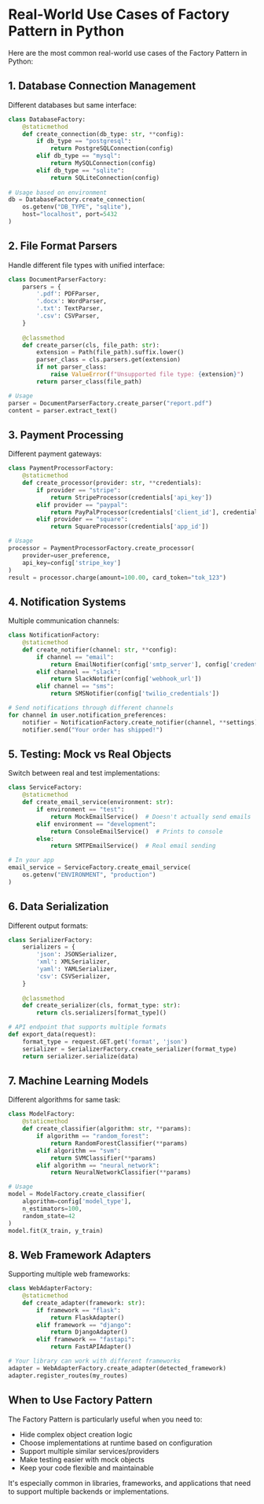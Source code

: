 # Real-World Use Cases of Factory Pattern in Python

Here are the most common real-world use cases of the Factory Pattern in Python:

## 1. Database Connection Management

Different databases but same interface:

```python
class DatabaseFactory:
    @staticmethod
    def create_connection(db_type: str, **config):
        if db_type == "postgresql":
            return PostgreSQLConnection(config)
        elif db_type == "mysql":
            return MySQLConnection(config)
        elif db_type == "sqlite":
            return SQLiteConnection(config)
        
# Usage based on environment
db = DatabaseFactory.create_connection(
    os.getenv("DB_TYPE", "sqlite"),
    host="localhost", port=5432
)
```

## 2. File Format Parsers

Handle different file types with unified interface:

```python
class DocumentParserFactory:
    parsers = {
        '.pdf': PDFParser,
        '.docx': WordParser,
        '.txt': TextParser,
        '.csv': CSVParser,
    }
    
    @classmethod
    def create_parser(cls, file_path: str):
        extension = Path(file_path).suffix.lower()
        parser_class = cls.parsers.get(extension)
        if not parser_class:
            raise ValueError(f"Unsupported file type: {extension}")
        return parser_class(file_path)

# Usage
parser = DocumentParserFactory.create_parser("report.pdf")
content = parser.extract_text()
```

## 3. Payment Processing

Different payment gateways:

```python
class PaymentProcessorFactory:
    @staticmethod
    def create_processor(provider: str, **credentials):
        if provider == "stripe":
            return StripeProcessor(credentials['api_key'])
        elif provider == "paypal":
            return PayPalProcessor(credentials['client_id'], credentials['secret'])
        elif provider == "square":
            return SquareProcessor(credentials['app_id'])

# Usage
processor = PaymentProcessorFactory.create_processor(
    provider=user_preference,
    api_key=config['stripe_key']
)
result = processor.charge(amount=100.00, card_token="tok_123")
```

## 4. Notification Systems

Multiple communication channels:

```python
class NotificationFactory:
    @staticmethod
    def create_notifier(channel: str, **config):
        if channel == "email":
            return EmailNotifier(config['smtp_server'], config['credentials'])
        elif channel == "slack":
            return SlackNotifier(config['webhook_url'])
        elif channel == "sms":
            return SMSNotifier(config['twilio_credentials'])

# Send notifications through different channels
for channel in user.notification_preferences:
    notifier = NotificationFactory.create_notifier(channel, **settings)
    notifier.send("Your order has shipped!")
```

## 5. Testing: Mock vs Real Objects

Switch between real and test implementations:

```python
class ServiceFactory:
    @staticmethod
    def create_email_service(environment: str):
        if environment == "test":
            return MockEmailService()  # Doesn't actually send emails
        elif environment == "development":
            return ConsoleEmailService()  # Prints to console
        else:
            return SMTPEmailService()  # Real email sending

# In your app
email_service = ServiceFactory.create_email_service(
    os.getenv("ENVIRONMENT", "production")
)
```

## 6. Data Serialization

Different output formats:

```python
class SerializerFactory:
    serializers = {
        'json': JSONSerializer,
        'xml': XMLSerializer,
        'yaml': YAMLSerializer,
        'csv': CSVSerializer,
    }
    
    @classmethod
    def create_serializer(cls, format_type: str):
        return cls.serializers[format_type]()

# API endpoint that supports multiple formats
def export_data(request):
    format_type = request.GET.get('format', 'json')
    serializer = SerializerFactory.create_serializer(format_type)
    return serializer.serialize(data)
```

## 7. Machine Learning Models

Different algorithms for same task:

```python
class ModelFactory:
    @staticmethod
    def create_classifier(algorithm: str, **params):
        if algorithm == "random_forest":
            return RandomForestClassifier(**params)
        elif algorithm == "svm":
            return SVMClassifier(**params)
        elif algorithm == "neural_network":
            return NeuralNetworkClassifier(**params)

# Usage
model = ModelFactory.create_classifier(
    algorithm=config['model_type'],
    n_estimators=100,
    random_state=42
)
model.fit(X_train, y_train)
```

## 8. Web Framework Adapters

Supporting multiple web frameworks:

```python
class WebAdapterFactory:
    @staticmethod
    def create_adapter(framework: str):
        if framework == "flask":
            return FlaskAdapter()
        elif framework == "django":
            return DjangoAdapter()
        elif framework == "fastapi":
            return FastAPIAdapter()

# Your library can work with different frameworks
adapter = WebAdapterFactory.create_adapter(detected_framework)
adapter.register_routes(my_routes)
```

## When to Use Factory Pattern

The Factory Pattern is particularly useful when you need to:

- Hide complex object creation logic
- Choose implementations at runtime based on configuration
- Support multiple similar services/providers
- Make testing easier with mock objects
- Keep your code flexible and maintainable

It's especially common in libraries, frameworks, and applications that need to support multiple backends or implementations.